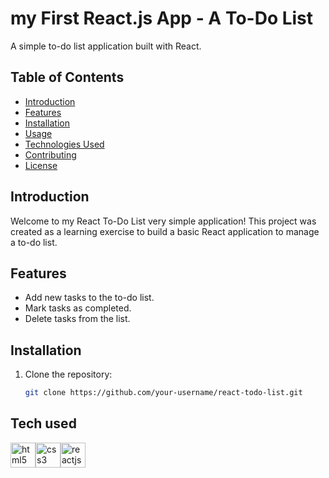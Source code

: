 # my First React.js App - A To-Do List 

A simple to-do list application built with React.

## Table of Contents

- [Introduction](#introduction)
- [Features](#features)
- [Installation](#installation)
- [Usage](#usage)
- [Technologies Used](#technologies-used)
- [Contributing](#contributing)
- [License](#license)

## Introduction

Welcome to my React To-Do List very simple application! This project was created as a learning exercise to build a basic React application to manage a to-do list.

## Features

- Add new tasks to the to-do list.
- Mark tasks as completed.
- Delete tasks from the list.

## Installation

1. Clone the repository:

   ```bash
   git clone https://github.com/your-username/react-todo-list.git

## Tech used
<img src="https://raw.githubusercontent.com/devicons/devicon/master/icons/html5/html5-original.svg" alt="html5" width="40" height="40" /><img src="https://raw.githubusercontent.com/devicons/devicon/master/icons/css3/css3-original-wordmark.svg" alt="css3" width="40" height="40" /><img src="https://raw.githubusercontent.com/devicons/devicon/55609aa5bd817ff167afce0d965585c92040787a/icons/react/react-original-wordmark.svg" alt="reactjs" width="40" height= "40"/>

